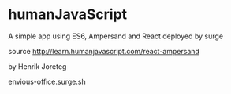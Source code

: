 # humanJavaScript
A simple app using ES6, Ampersand and React deployed by surge

source http://learn.humanjavascript.com/react-ampersand

by
Henrik Joreteg

 envious-office.surge.sh
